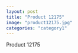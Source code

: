 ```yaml
---
layout: post
title: "Product 12175"
image: "product12175.jpg"
categories: "category1"
---
```

Product 12175
